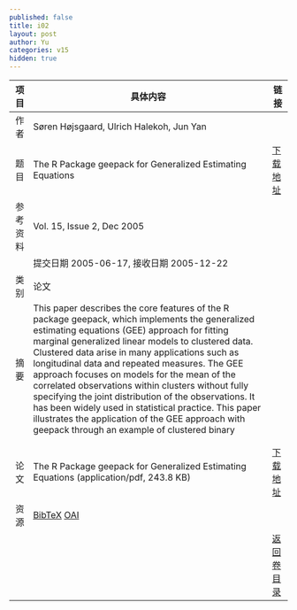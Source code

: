 ```yaml
---
published: false
title: i02
layout: post
author: Yu
categories: v15
hidden: true
---
```


| 项目 | 具体内容 | 链接 |
|---:|---|---|
| 作者 | Søren  Højsgaard, Ulrich Halekoh, Jun Yan| |
| 题目 |The R Package geepack for Generalized Estimating Equations | [下载地址](http://www.jstatsoft.org/v15/i02/paper) |
| 参考资料 |Vol. 15, Issue 2, Dec 2005 | |
| | 提交日期 2005-06-17, 接收日期 2005-12-22| | 
| 类别 | 论文| |
| 摘要 | This paper describes the core features of the R package geepack, which implements the generalized estimating equations (GEE) approach for fitting marginal generalized linear models to clustered data. Clustered data arise in many applications such as longitudinal data and repeated measures. The GEE approach focuses on models for the mean of the correlated observations within clusters without fully specifying the joint distribution of the observations. It has been widely used in statistical practice. This paper illustrates the application of the GEE approach with geepack through an example of clustered binary 
| |
 | |
| 论文 | The R Package geepack for Generalized Estimating Equations  (application/pdf, 243.8 KB)| [下载地址](http://www.jstatsoft.org/v15/i02/paper) |
| 资源 | [BibTeX](http://www.jstatsoft.org/v15/i02/bibtex) [OAI](http://www.jstatsoft.org/oai?verb=GetRecord&identifier=oai.jstatsoft/v15/i02&prefix=oai_dc)| |
| |  | [返回卷目录]({{site.baseurl}}/volume/v15.html) |